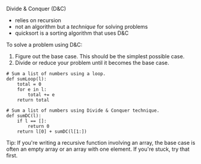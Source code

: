 Divide & Conquer (D&C)

* relies on recursion
* not an algorithm but a *technique* for solving problems 
* quicksort is a sorting algorithm that uses D&C

To solve a problem using D&C:

1. Figure out the base case. This should be the simplest possible case.
2. Divide or reduce your problem until it becomes the base case.

```
# Sum a list of numbers using a loop.
def sumLoop(l):
    total = 0
    for e in l:
        total += e
    return total

# Sum a list of numbers using Divide & Conquer technique.
def sumDC(l):
    if l == []:
        return 0
    return l[0] + sumDC(l[1:])
```

Tip: If you're writing a recursive function involving an array, the base case is often an empty array or an array with one element. If you're stuck, try that first.
